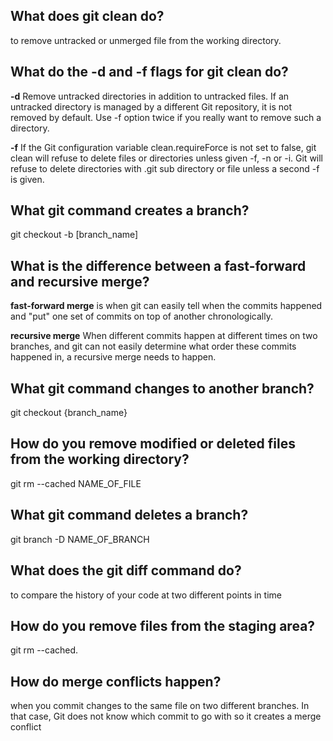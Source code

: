 ## What does git clean do?

to remove untracked or unmerged file from the working directory.


## What do the -d and -f flags for git clean do?
 **-d**  Remove untracked directories in addition to untracked files. If an untracked directory is managed by a different Git repository, it is not removed by default. Use -f option twice if you really want to remove such a directory.
 
 **-f** If the Git configuration variable clean.requireForce is not set to false, git clean will refuse to delete files or directories unless given -f, -n or -i. Git will refuse to delete directories with .git sub directory or file unless a second -f is given.



## What git command creates a branch?
 git checkout -b [branch_name]


 ## What is the difference between a fast-forward and recursive merge?

**fast-forward merge** is when git can easily tell when the commits happened and "put" one set of commits on top of another chronologically.

**recursive merge** When different commits happen at different times on two branches, and git can not easily determine what order these commits happened in, a recursive merge needs to happen.


## What git command changes to another branch?
git checkout {branch_name}


## How do you remove modified or deleted files from the working directory?

git rm --cached NAME_OF_FILE

## What git command deletes a branch?

git branch -D NAME_OF_BRANCH

## What does the git diff command do?

to compare the history of your code at two different points in time

## How do you remove files from the staging area?
git rm --cached.


## How do merge conflicts happen?

when you commit changes to the same file on two different branches. In that case, Git does not know which commit to go with so it creates a merge conflict